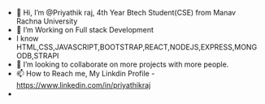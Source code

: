 - 👋 Hi, I’m @Priyathik raj, 4th Year Btech Student(CSE) from Manav Rachna University
- 👀 I’m Working on Full stack Development
- I know HTML,CSS,JAVASCRIPT,BOOTSTRAP,REACT,NODEJS,EXPRESS,MONGODB,STRAPI
- 💞️ I’m looking to collaborate on more projects with more people.
- 📫 How to Reach me, My Linkdin Profile - https://www.linkedin.com/in/priyathikraj
- 

<!---
PriyathikGit/PriyathikGit is a ✨ special ✨ repository because its `README.md` (this file) appears on your GitHub profile.
You can click the Preview link to take a look at your changes.
--->
